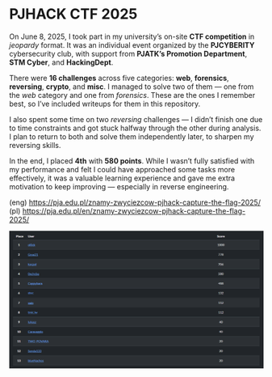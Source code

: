 # PJHACK CTF 2025

On June 8, 2025, I took part in my university’s on-site **CTF competition** in _jeopardy_ format. It was an individual event organized by the **PJCYBERITY** cybersecurity club, with support from **PJATK’s Promotion Department**, **STM Cyber**, and **HackingDept**.

There were **16 challenges** across five categories: **web**, **forensics**, **reversing**, **crypto**, and **misc**. I managed to solve two of them — one from the _web_ category and one from _forensics_. These are the ones I remember best, so I’ve included writeups for them in this repository.

I also spent some time on two _reversing_ challenges — I didn’t finish one due to time constraints and got stuck halfway through the other during analysis. I plan to return to both and solve them independently later, to sharpen my reversing skills.

In the end, I placed **4th** with **580 points**. While I wasn’t fully satisfied with my performance and felt I could have approached some tasks more effectively, it was a valuable learning experience and gave me extra motivation to keep improving — especially in reverse engineering.

(eng) https://pja.edu.pl/znamy-zwyciezcow-pjhack-capture-the-flag-2025/
(pl) https://pja.edu.pl/en/znamy-zwyciezcow-pjhack-capture-the-flag-2025/

<p align="center">
<img src="../resources/PJHACK CTF 2025/results.png" alt="The scoreboard"/>
</p>
